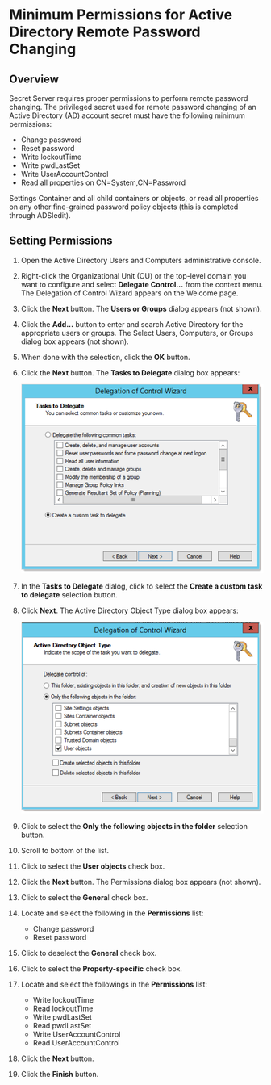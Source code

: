 [title]: # (Minimum Permissions for Active Directory Remote Password Changing)
[tags]: # (Remote Password Changing,active directory, least privilege permissions, minimum permissions)
[priority]: # (1000)

# Minimum Permissions for Active Directory Remote Password Changing

## Overview

Secret Server requires proper permissions to perform remote password changing. The privileged secret used for remote password changing of an Active Directory (AD) account secret must have the following minimum permissions:

- Change password
- Reset password
- Write lockoutTime
- Write pwdLastSet
- Write UserAccountControl
- Read all properties on CN=System,CN=Password 

Settings Container and all child containers or objects, or read all properties on any other fine-grained password policy objects (this is completed through ADSIedit).

## Setting Permissions

1. Open the Active Directory Users and Computers administrative console.

1. Right-click the Organizational Unit (OU) or the top-level domain you want to configure and select **Delegate Control...** from the context menu. The Delegation of Control Wizard appears on the Welcome page.

1. Click the **Next** button. The **Users or Groups** dialog appears (not shown).

1. Click the **Add...**  button to enter and search Active Directory for the appropriate users or groups. The Select Users, Computers, or Groups dialog box appears (not shown).

1. When done with the selection, click the **OK** button.

1. Click the **Next** button. The **Tasks to Delegate** dialog box appears:

   ![image-20201027150720963](images/image-20201027150720963.png)

1. In the **Tasks to Delegate** dialog, click to select the **Create a custom task to delegate** selection button.

1. Click **Next**. The Active Directory Object Type dialog box appears:

   ![image-20201027151005296](images/image-20201027151005296.png)

1. Click to select the **Only the following objects in the folder** selection button.

1. Scroll to bottom of the list.

1.  Click to  select the **User objects** check box.

1.  Click the **Next** button. The Permissions dialog box appears (not shown).

1.  Click to select the **Genera**l check box.

1.  Locate and select the following in the **Permissions** list:

    - Change password
    - Reset password

1. Click to deselect the **General** check box.

1. Click to select the **Property-specific** check box.

1. Locate and select the followings in the **Permissions** list:

    - Write lockoutTime
    - Read lockoutTime
    - Write pwdLastSet
    - Read pwdLastSet
    - Write UserAccountControl
    - Read UserAccountControl

1. Click the **Next** button.

1. Click the **Finish** button.

 